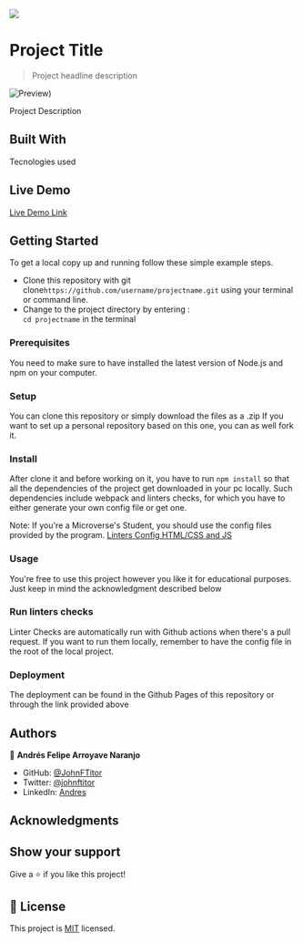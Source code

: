 ![](https://img.shields.io/badge/Microverse-blueviolet)

# Project Title

> Project headline description

![Preview](./preview.gif))

Project Description

## Built With

Tecnologies used

## Live Demo

[Live Demo Link]()


## Getting Started

To get a local copy up and running follow these simple example steps.

- Clone this repository with git clone```https://github.com/username/projectname.git``` using your terminal or command line.
- Change to the project directory by entering : <br>
```cd projectname``` in the terminal

### Prerequisites

You need to make sure to have installed the latest version of Node.js and npm on your computer.

### Setup

You can clone this repository or simply download the files as a .zip
If you want to set up a personal repository based on this one, you can as well fork it.

### Install

After clone it and before working on it, you have to run ```npm install``` so that all the dependencies of the project get downloaded in your pc locally.
Such dependencies include webpack and linters checks, for which you have to either generate your own config file or get one. 

Note: If you're a Microverse's Student, you should use the config files provided by the program.
[Linters Config HTML/CSS and JS](https://github.com/microverseinc/linters-config/tree/master/html-css-js)

### Usage

You're free to use this project however you like it for educational purposes. Just keep in mind the acknowledgment described below

### Run linters checks

Linter Checks are automatically run with Github actions when there's a pull request. If you want to run them locally, remember to have the config file in the root of the local project. 

### Deployment

The deployment can be found in the Github Pages of this repository or through the link provided above

## Authors

👤 **Andrés Felipe Arroyave Naranjo**

- GitHub: [@JohnFTitor](https://github.com/JohnFTitor)
- Twitter: [@johnftitor](https://twitter.com/johnftitor)
- LinkedIn: [Andres](https://www.linkedin.com/in/andresfelipe117/?locale=en_US)

## Acknowledgments

## Show your support

Give a ⭐️ if you like this project!

## 📝 License

This project is [MIT](./MIT.md) licensed.
